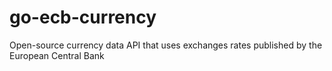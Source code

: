 # go-ecb-currency
Open-source currency data API that uses exchanges rates published by the European Central Bank
